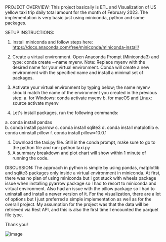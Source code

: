 PROJECT OVERVIEW:
This project basically is ETL and Visualization of US yellow taxi trip daily total amount for the month of February 2023. The implementation is very basic just using miniconda, python and some packages.

SETUP INSTRUCTIONS:
1. Install miniconda and follow steps here: https://docs.anaconda.com/free/miniconda/miniconda-install/
2. Create a virtual environment. Open Anaconda Prompt (Miniconda3) and type: conda create --name myenv. Note: Replace myenv with the desired name for your virtual environment. Conda will create a new environment with the specified name and install a minimal set of packages.
3. Activate your virtual environment by typing below; the name myenv should match the name of the environment you created in the previous step:
a. for Windows: conda activate myenv
b. for macOS and Linux:	source activate myenv

4. Let's install packages, run the following commands:

a. conda install pandas<br>
b. conda install pyarrow
c. conda install sqlite3
d. conda install matplotlib
e. conda uninstall pillow
f. conda install pillow=10.0.1

4. Download the taxi.py file. Still in the conda prompt, make sure to go to the python file and run: python taxi.py
5. A summary breakdown and plot chart will show within 1 minute of running the code.

DISCUSSION:
The approach in python is simple by using pandas, matplotlib and sqlite3 packages only inside a virtual environment in miniconda. At first, there was no plan of using miniconda but I got stuck with wheels package issue when installing pyarrow package so I had to resort to miniconda and virtual environment. Also had an issue with the pillow package so I had to uninstall and install a newer version of it. For the visualization, there are a lot of options but I just preferred a simple implementation as well as for the overall project.
My assumption for the project was that the data will be retrieved via Rest API, and this is also the first time I encounted the parquet file type.

Thank you!

![image](https://github.com/cranemix/ota-taxi-data/assets/7769820/38df74e6-905c-44b7-bc8c-f31079a8da09)

